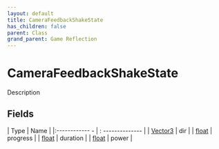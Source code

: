 ```yaml
---
layout: default
title: CameraFeedbackShakeState
has_children: false
parent: Class
grand_parent: Game Reflection
---
```

# CameraFeedbackShakeState
Description 

## Fields
| Type | Name |
|:------------ - | : -------------- |
| [Vector3](game-reflection/classes/vector3.md) | dir |
| [float](game-reflection/components/float.md) | progress |
| [float](game-reflection/components/float.md) | duration |
| [float](game-reflection/components/float.md) | power |
